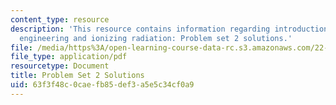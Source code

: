 ```yaml
---
content_type: resource
description: 'This resource contains information regarding introduction to nuclear
  engineering and ionizing radiation: Problem set 2 solutions.'
file: /media/https%3A/open-learning-course-data-rc.s3.amazonaws.com/22-01-introduction-to-nuclear-engineering-and-ionizing-radiation-fall-2016/63f3f48c0caefb85def3a5e5c34cf0a9_MIT22_01F16_ProblemSet2Sol.pdf
file_type: application/pdf
resourcetype: Document
title: Problem Set 2 Solutions
uid: 63f3f48c-0cae-fb85-def3-a5e5c34cf0a9
---
```

